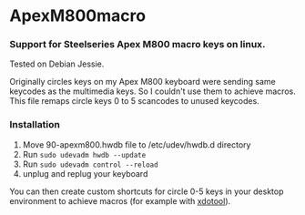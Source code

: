 # ApexM800macro

### Support for Steelseries Apex M800 macro keys on linux. ###

Tested on Debian Jessie.

Originally circles keys on my Apex M800 keyboard were sending same keycodes as the multimedia keys. So I couldn't use them to achieve macros.
This file remaps circle keys 0 to 5 scancodes to unused keycodes.

### Installation ###

1. Move 90-apexm800.hwdb file to /etc/udev/hwdb.d directory
2. Run ``` sudo udevadm hwdb --update ```
3. Run ``` sudo udevadm control --reload ```
4. unplug and replug your keyboard

You can then create custom shortcuts for circle 0-5 keys in your desktop environment to achieve macros (for example with [xdotool](https://www.semicomplete.com/projects/xdotool/xdotool.xhtml)).
